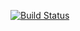 [![Build Status](https://travis-ci.org/y6mo/cs110repo.svg?branch=master)](https://travis-ci.org/y6mo/cs110repo)
